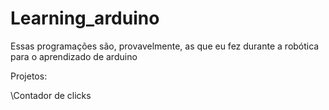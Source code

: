 # Learning_arduino


Essas programações são, provavelmente, as que eu fez durante a robótica para o aprendizado de arduino 


Projetos:

\Contador de clicks